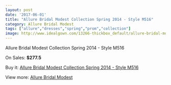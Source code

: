```yaml
---
layout: post
date: '2017-06-01'
title: "Allure Bridal Modest Collection Spring 2014 - Style M516"
category: Allure Bridal Modest
tags: ["allure","dresses","spring","prom","collection"]
image: http://www.idealgown.com/13266-thickbox_default/allure-bridal-modest-collection-spring-2014-style-m516.jpg
---
```

Allure Bridal Modest Collection Spring 2014 - Style M516

On Sales: **$277.5**
<a href="https://www.idealgown.com/en/allure-bridal-modest/5337-allure-bridal-modest-collection-spring-2014-style-m516.html"><amp-img layout="responsive" width="600" height="600" src="//www.idealgown.com/13266-thickbox_default/allure-bridal-modest-collection-spring-2014-style-m516.jpg" alt="Allure Bridal Modest Collection Spring 2014 - Style M516 0" /></a>
<a href="https://www.idealgown.com/en/allure-bridal-modest/5337-allure-bridal-modest-collection-spring-2014-style-m516.html"><amp-img layout="responsive" width="600" height="600" src="//www.idealgown.com/13268-thickbox_default/allure-bridal-modest-collection-spring-2014-style-m516.jpg" alt="Allure Bridal Modest Collection Spring 2014 - Style M516 1" /></a>
<a href="https://www.idealgown.com/en/allure-bridal-modest/5337-allure-bridal-modest-collection-spring-2014-style-m516.html"><amp-img layout="responsive" width="600" height="600" src="//www.idealgown.com/13267-thickbox_default/allure-bridal-modest-collection-spring-2014-style-m516.jpg" alt="Allure Bridal Modest Collection Spring 2014 - Style M516 2" /></a>

Buy it: [Allure Bridal Modest Collection Spring 2014 - Style M516](https://www.idealgown.com/en/allure-bridal-modest/5337-allure-bridal-modest-collection-spring-2014-style-m516.html "Allure Bridal Modest Collection Spring 2014 - Style M516")

View more: [Allure Bridal Modest](https://www.idealgown.com/en/76-allure-bridal-modest "Allure Bridal Modest")
